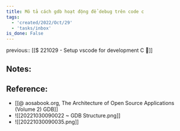 ```yaml
---
title: Mô tả cách gdb hoạt động để debug trên code c
tags:
  - 'created/2022/Oct/29'
  - 'tasks/inbox'
is_done: False
---
```

previous:: [[$ 221029 - Setup vscode for development C 🔎]]
## Notes:

## Reference:
- [[@ aosabook.org, The Architecture of Open Source Applications (Volume 2) GDB]]
- ![[20221030090022 ~ GDB Structure.png]]
- ![[20221030090035.png]]

